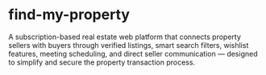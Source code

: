 # find-my-property
A subscription-based real estate web platform that connects property sellers with buyers through verified listings, smart search filters, wishlist features, meeting scheduling, and direct seller communication — designed to simplify and secure the property transaction process.
